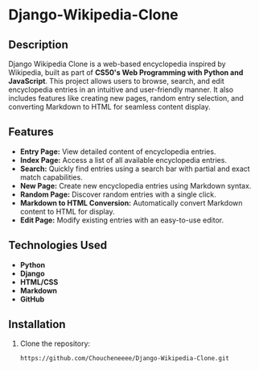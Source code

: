 # Django-Wikipedia-Clone

## Description  
Django Wikipedia Clone is a web-based encyclopedia inspired by Wikipedia, built as part of **CS50's Web Programming with Python and JavaScript**. This project allows users to browse, search, and edit encyclopedia entries in an intuitive and user-friendly manner. It also includes features like creating new pages, random entry selection, and converting Markdown to HTML for seamless content display.

## Features  
- **Entry Page:** View detailed content of encyclopedia entries.  
- **Index Page:** Access a list of all available encyclopedia entries.  
- **Search:** Quickly find entries using a search bar with partial and exact match capabilities.  
- **New Page:** Create new encyclopedia entries using Markdown syntax.  
- **Random Page:** Discover random entries with a single click.  
- **Markdown to HTML Conversion:** Automatically convert Markdown content to HTML for display.  
- **Edit Page:** Modify existing entries with an easy-to-use editor.

## Technologies Used  
- **Python**  
- **Django**  
- **HTML/CSS**  
- **Markdown**  
- **GitHub**  

## Installation  

1. Clone the repository:
   ```bash
   https://github.com/Choucheneeee/Django-Wikipedia-Clone.git

